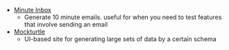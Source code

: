 
- [Minute Inbox](https://www.minuteinbox.com/)
    - Generate 10 minute emails. useful for when you need to test features that involve sending an email
- [Mockturtle](https://mockturtle.net/)
    - UI-based site for generating large sets of data by a certain schema
